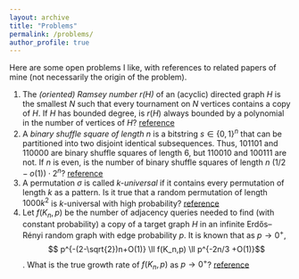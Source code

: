 ```yaml
---
layout: archive
title: "Problems"
permalink: /problems/
author_profile: true
---
```


Here are some open problems I like, with references to related papers of mine (not necessarily the origin of the problem).

1. The *(oriented) Ramsey number $r(H)$* of an (acyclic) directed graph $H$ is the smallest $N$ such that every tournament on $N$ vertices contains a copy of $H$.
If $H$ has bounded degree, is $r(H)$ always bounded by a polynomial in the number of vertices of $H$? [reference](https://arxiv.org/abs/2105.02383)
2. A *binary shuffle square of length $n$* is a bitstring $s\in \{0,1\}^n$ that can be partitioned into two disjoint identical subsequences. Thus, $101101$ and $110000$ are binary shuffle squares of length $6$, but $110010$ and $100111$ are not. If $n$ is even, is the number of binary shuffle squares of length $n$ $(1/2 -o(1)) \cdot 2^n$? [reference](https://arxiv.org/abs/2109.12455)
3. A permutation $\sigma$ is called *$k$-universal* if it contains every permutation of length $k$ as a pattern. Is it true that a random permutation of length $1000k^2$ is $k$-universal with high probability? [reference](https://arxiv.org/abs/1911.12878)
4. Let $f(K_n, p)$ be the number of adjacency queries needed to find (with constant probability) a copy of a target graph $H$ in an infinite Erdős–Rényi random graph with edge probability $p$. It is known that as $p\rightarrow 0^+$, $$ p^{-(2-\sqrt{2})n+O(1)} \ll f(K_n,p) \ll p^{-2n/3 +O(1)}$$. What is the true growth rate of $f(K_n,p)$ as $p\rightarrow 0^+$? [reference](https://arxiv.org/abs/1806.09726)

